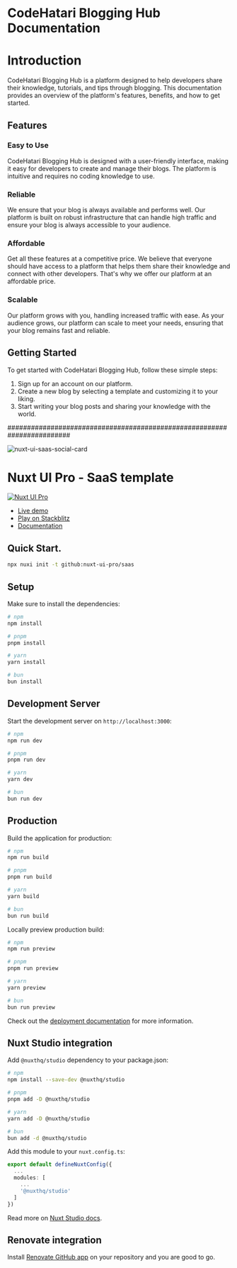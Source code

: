 # CodeHatari Blogging Hub Documentation

# Introduction
CodeHatari Blogging Hub is a platform designed to help developers share their knowledge, tutorials, and tips through blogging. This documentation provides an overview of the platform's features, benefits, and how to get started.

## Features

### Easy to Use
CodeHatari Blogging Hub is designed with a user-friendly interface, making it easy for developers to create and manage their blogs. The platform is intuitive and requires no coding knowledge to use.

### Reliable
We ensure that your blog is always available and performs well. Our platform is built on robust infrastructure that can handle high traffic and ensure your blog is always accessible to your audience.

### Affordable
Get all these features at a competitive price. We believe that everyone should have access to a platform that helps them share their knowledge and connect with other developers. That's why we offer our platform at an affordable price.

### Scalable
Our platform grows with you, handling increased traffic with ease. As your audience grows, our platform can scale to meet your needs, ensuring that your blog remains fast and reliable.

## Getting Started

To get started with CodeHatari Blogging Hub, follow these simple steps:

1. Sign up for an account on our platform.
2. Create a new blog by selecting a template and customizing it to your liking.
3. Start writing your blog posts and sharing your knowledge with the world.

########################################################################


![nuxt-ui-saas-social-card](https://github.com/nuxt-ui-pro/saas/assets/739984/50bf4ddd-c4d5-47e5-a09e-0f699513dfb5)

# Nuxt UI Pro - SaaS template

[![Nuxt UI Pro](https://img.shields.io/badge/Made%20with-Nuxt%20UI%20Pro-00DC82?logo=nuxt.js&labelColor=020420)](https://ui.nuxt.com/pro)

- [Live demo](https://saas-template.nuxt.dev/)
- [Play on Stackblitz](https://stackblitz.com/github/nuxt-ui-pro/saas)
- [Documentation](https://ui.nuxt.com/pro/getting-started)

## Quick Start.

```bash [Terminal]
npx nuxi init -t github:nuxt-ui-pro/saas
```

## Setup

Make sure to install the dependencies:

```bash
# npm
npm install

# pnpm
pnpm install

# yarn
yarn install

# bun
bun install
```

## Development Server

Start the development server on `http://localhost:3000`:

```bash
# npm
npm run dev

# pnpm
pnpm run dev

# yarn
yarn dev

# bun
bun run dev
```

## Production

Build the application for production:

```bash
# npm
npm run build

# pnpm
pnpm run build

# yarn
yarn build

# bun
bun run build
```

Locally preview production build:

```bash
# npm
npm run preview

# pnpm
pnpm run preview

# yarn
yarn preview

# bun
bun run preview
```

Check out the [deployment documentation](https://nuxt.com/docs/getting-started/deployment) for more information.

## Nuxt Studio integration

Add `@nuxthq/studio` dependency to your package.json:

```bash
# npm
npm install --save-dev @nuxthq/studio

# pnpm
pnpm add -D @nuxthq/studio

# yarn
yarn add -D @nuxthq/studio

# bun
bun add -d @nuxthq/studio
```

Add this module to your `nuxt.config.ts`:

```ts
export default defineNuxtConfig({
  ...
  modules: [
    ...
    '@nuxthq/studio'
  ]
})
```

Read more on [Nuxt Studio docs](https://nuxt.studio/docs/get-started/setup).

## Renovate integration

Install [Renovate GitHub app](https://github.com/apps/renovate/installations/select_target) on your repository and you are good to go.
